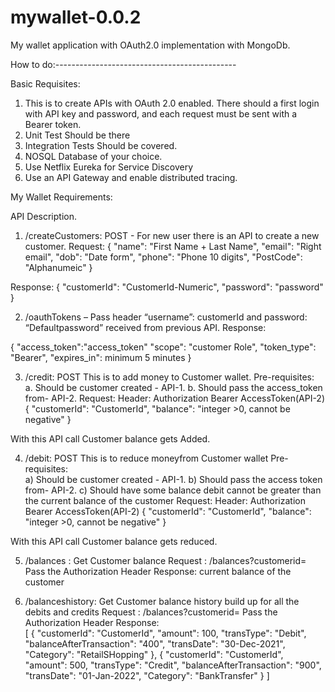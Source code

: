 # mywallet-0.0.2
My wallet application with OAuth2.0 implementation with MongoDb.


How to do:---------------------------------------------


Basic Requisites:
1.	This is to create APIs with OAuth 2.0 enabled.  There should a first login with API key and password, and each request must be sent with a Bearer token.
2.	Unit Test Should be there 
3.	Integration Tests Should be covered.
4.	NOSQL Database of your choice.
5.	Use Netflix Eureka for Service Discovery
6.	Use an API Gateway and enable distributed tracing.

My Wallet Requirements:

API Description. 
1.	/createCustomers: POST  - For new user there is an API to create a new customer. 
Request:
{
  "name": "First Name + Last Name",
  "email": "Right email",
  "dob": "Date form",
  "phone": "Phone 10 digits",
  "PostCode": "Alphanumeic"
}

Response:
{
  "customerId": "CustomerId-Numeric",
  "password": "password"
}

2.	/oauthTokens –
 Pass header 
“username”: customerId and 
password: “Defaultpassword” 
received from previous API. 
Response:

{
    "access_token":"access_token"
    "scope": "customer Role",
    "token_type": "Bearer",
    "expires_in": minimum 5 minutes
}

	
3.	/credit: POST This is to add money to Customer wallet. 
Pre-requisites: 	
a.	Should be customer created - API-1.
b.	Should pass the access_token from-  API-2.
     Request:
 Header: Authorization Bearer AccessToken(API-2)
{
  "customerId": "CustomerId",
  "balance": "integer >0, cannot be negative"
}

With this API call Customer balance gets Added. 

4.	/debit: POST This is to reduce moneyfrom  Customer wallet
Pre-requisites: 	
a)	Should be customer created - API-1.
b)	Should pass the access token from-  API-2.
c)	Should have some balance debit cannot be greater than the current balance of the customer
     Request:
 Header: Authorization Bearer AccessToken(API-2)
{
  "customerId": "CustomerId",
  "balance": "integer >0, cannot be negative"
}

With this API call Customer balance gets reduced.

5.	/balances : Get Customer balance 
      Request :  /balances?customerid=
Pass the Authorization Header 
Response:  current balance of the customer

6.	/balanceshistory: 
Get Customer balance history build up for all the debits and credits 
      Request :  /balances?customerid=
Pass the Authorization Header 
Response:  
[
  {
    "customerId": "CustomerId",
    "amount": 100,
    "transType": "Debit",
    "balanceAfterTransaction": "400",
    "transDate": "30-Dec-2021",
    "Category": "RetailSHopping"
  },
  {
    "customerId": "CustomerId",
    "amount": 500,
    "transType": "Credit",
    "balanceAfterTransaction": "900",
    "transDate": "01-Jan-2022",
    "Category": "BankTransfer"
  }
]
